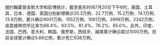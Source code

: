 据约翰霍普金斯大学和彭博统计，截至美东时间7月20日下午6时，美国、土耳其、日本、德国、英国分别新增确诊20.3万例、22.7万例、15.2万例、14.1万例、13.9万例，累计确诊9001万例、1552万例、1061万例、2999万例、2342万例，疫苗接种完毕比率为66.4%、63.5%、81.4%、76.2%、65.0%。此外，印度、法国、巴西、意大利、韩国、俄罗斯、西班牙、越南累计确诊超过1000万例。目前全球累计确诊5.66亿例，累计死亡638万例。